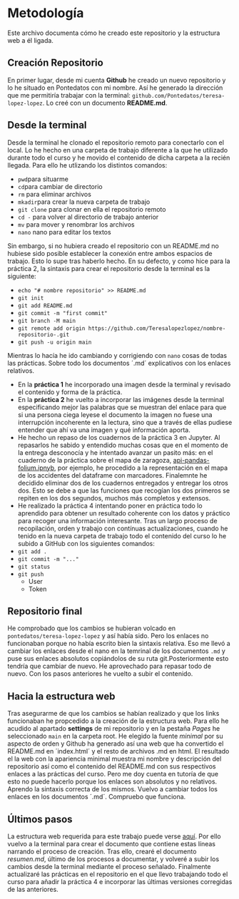# Metodología 
Este archivo documenta cómo he creado este repositorio y la estructura web a él ligada. 

## Creación Repositorio
En primer lugar, desde mi cuenta **Github** he creado un nuevo repositorio y lo he situado en Pontedatos con mi nombre. Así he generado la dirección que me permitiría trabajar con la terminal: `github.com/Pontedatos/teresa-lopez-lopez`. Lo creé con un documento **README.md**.

## Desde la terminal
Desde la terminal he clonado el repositorio remoto para conectarlo con el local. Lo he hecho en una carpeta de trabajo diferente a la que he utilizado durante todo el curso y he movido el contenido de dicha carpeta a la recién llegada. Para ello he utlizando los distintos comandos:

- `pwd`para situarme
- `cd`para cambiar de directorio
- `rm` para eliminar archivos
- `mkadir`para crear la nueva carpeta de trabajo
- `git clone` para clonar en ella el repositorio remoto
- `cd -` para volver al directorio de trabajo anterior
- `mv` para mover y renombrar los archivos
- `nano` nano para editar los textos

Sin embargo, si no hubiera creado el repositorio con un README.md no hubiese sido posible establecer la conexión entre ambos espacios de trabajo. Esto lo supe tras haberlo hecho. En su defecto, y como hice para la práctica 2, la sintaxis para crear el repositorio desde la terminal es la siguiente:

- `echo "# nombre repositorio" >> README.md`
- `git init`
- `git add README.md`
- `git commit -m "first commit"`
- `git branch -M main`
- `git remote add origin https://github.com/Teresalopezlopez/nombre-repositorio-.git`
- `git push -u origin main`

Mientras lo hacía he ido cambiando y corrigiendo con `nano` cosas de todas las prácticas. Sobre todo los documentos ´.md´ explicativos con los enlaces relativos. 
- En la **práctica 1** he incorporado una imagen desde la terminal y revisado el contenido y forma de la práctica.
- En la **práctica 2** he vuelto a incorporar las imágenes desde la terminal especificando mejor las palabras que se muestran del enlace para que si una persona ciega leyese el documento la imagen no fuese una interrupción incoherente en la lectura, sino que a través de ellas pudiese entender que ahí va una imagen y qué información aporta.
- He hecho un repaso de los cuadernos de la práctica 3 en Jupyter. Al repasarlos he sabido y entendido muchas cosas que en el momento de la entrega desconocía y he intentado avanzar un pasito más: en el cuaderno de la práctica sobre el mapa de zaragoza, [api-pandas-folium.ipnyb](api-pandas-folium.ipnyb), por ejemplo, he procedido a la representación en el mapa de los accidentes del dataframe con marcadores. Finalemnte he decidido eliminar dos de los cuadernos entregados y entregar los otros dos. Esto se debe a que las funciones que recogían los dos primeros se repiten en los dos segundos, muchos más completos y extensos. 
- He realizado la práctica 4 intentando poner en práctica todo lo aprendido para obtener un resultado coherente con los datos y práctico para recoger una información interesante.
Tras un largo proceso de recopilación, orden y trabajo con contínuas actualizaciones, cuando he tenido en la nueva carpeta de trabajo todo el contenido del curso lo he subido a GitHub con los siguientes comandos:
- `git add .` 
- `git commit -m "..."`
- `git status`
- `git push`
	- User
	- Token

## Repositorio final
He comprobado que los cambios se hubieran volcado en `pontedatos/teresa-lopez-lopez` y así había sido. Pero los enlaces no funcionaban porque no había escrito bien la sintaxis relativa. Eso me llevó a cambiar los enlaces desde el nano en la temrinal de los documentos `.md` y puse sus enlaces absolutos copiándolos de su ruta git.Posteriormente esto tendría que cambiar de nuevo. He aprovechado para repasar todo de nuevo. Con los pasos anteriores he vuelto a subir el contenido. 

## Hacia la estructura web
Tras asegurarme de que los cambios se habían realizado y que los links funcionaban he propcedido a la creación de la estructura web. Para ello he acudido al apartado **settings** de mi repositorio y en la pestaña *Pages* he seleccionado `main` en la carpeta root. He elegido la fuente *minimal* por su aspecto de orden y Github ha generado así una web que ha convertido el README.md en ´index.html´ y el resto de archivos .md en html. El resultado el la web con la apariencia minimal muestra mi nombre y descripción del repositorio así como el contenido del README.md con sus respectivos enlaces a las prácticas del curso. Pero me doy cuenta en tutoría de que esto no puede hacerlo porque los enlaces son absolutos y no relativos. Aprendo la sintaxis correcta de los mismos. Vuelvo a cambiar todos los enlaces en los documentos ´.md´. Compruebo que funciona.

## Últimos pasos 
La estructura web requerida para este trabajo puede verse [aquí](https://pontedatos.github.io/teresa-lopez-lopez/). Por ello vuelvo a la terminal para crear el documento que contiene estas líneas narrando el proceso de creación. Tras ello, crearé el documento *resumen.md*, último de los procesos a documentar, y volveré a subir los cambios desde la terminal mediante el proceso señalado. Finalmente actualizaré las prácticas en el repositorio en el que llevo trabajando todo el curso para añadir la práctica 4 e incorporar las últimas versiones corregidas de las anteriores. 
